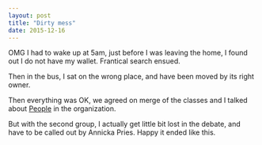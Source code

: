 ```yaml
---
layout: post
title: "Dirty mess"
date: 2015-12-16
---
```

OMG I had to wake up at 5am, just before I was leaving the home, I found out
I do not have my wallet. Frantical search ensued.

Then in the bus, I sat on the wrong place, and have been moved by its right
owner.

Then everything was OK, we agreed on merge of the classes and I talked about
[People](/assets/ICT-for-Managers-wednesday.pdf) in the organization.

But with the second group, I actually get little bit lost in the debate, and
have to be called out by Annicka Pries. Happy it ended like this.

